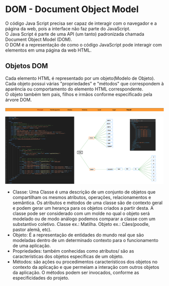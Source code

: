 

<h1>DOM - Document Object Model </h1>

<P>
O código Java Script precisa ser capaz de interagir com o navegador e a página da web, pois a interface não faz parte do JavaScript.<br>
O Java Script é parte de uma API (um tanto) padronizada chamada Document Object Model (DOM).<br> 
O DOM é a representação de como o código JavaScript pode interagir com elementos em uma página da web HTML.
</P>

<h2>Objetos DOM</h2>

<p>
Cada elemento HTML é representado por um objeto(Modelo de Objeto). Cada objeto possui várias "propriedades" e "métodos" que correspondem à aparência ou comportamento do elemento HTML correspondente.<br>
O objeto também tem pais, filhos e irmãos conforme especificado pela árvore DOM.
</p>

<img src = "https://github.com/LaisMaas/FrontEndTreinamento_R2U/blob/main/Trilha0_Extra_FrontEnd/Trilha0_DOM/img/MenuMcBonalds.png" href= "Menu McBonald"></a>

<img src = "https://github.com/LaisMaas/FrontEndTreinamento_R2U/blob/main/Trilha0_Extra_FrontEnd/Trilha0_DOM/img/CodigoMenuMcBonalds.png" href= "Árvore DOM do Menu McBonalds">

<ul>
  
  <li>Classe: Uma Classe é uma descrição de um conjunto de objetos que compartilham os mesmos atributos, operações, relacionamentos e semântica. Os atributos e métodos de uma classe são de contexto geral e podem gerar um herança para os objetos criados a partir desta. A classe pode ser considerado com um molde no qual o objeto será modelado ou de modo análogo podemos comparar a classe com um substantivo coletivo. Classe ex.: Matilha. Objeto ex.: Cães(poodle, pastor alemã, etc).</li>
  <li>Objeto: É a representação de entidades do mundo real que são modeladas dentro de um determinado contexto para o funcionamento de uma aplicação.</li>
  <li>Propriedades: também conhecidas como atributos/ são as características dos objetos específicas de um objeto. </li>
  <li>Métodos: são ações ou procedimentos característicos  dos objetos no contexto da aplicação e que permeiam a interação com outros objetos da aplicação. O métodos podem ser invocados, conforme as especificidades do projeto.</li>
</ul>